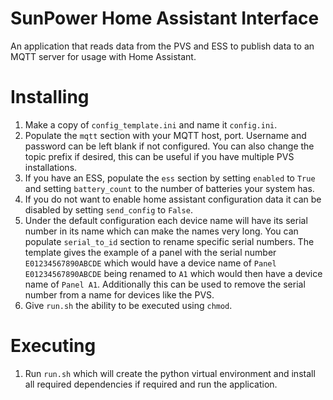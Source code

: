 # SunPower Home Assistant Interface
An application that reads data from the PVS and ESS to publish data to an MQTT server for usage with Home Assistant.

# Installing
1. Make a copy of `config_template.ini` and name it `config.ini`.
2. Populate the `mqtt` section with your MQTT host, port. Username and password can be left blank if not configured. You can also change the topic prefix if desired, this can be useful if you have multiple PVS installations.
3. If you have an ESS, populate the `ess` section by setting `enabled` to `True` and setting `battery_count` to the number of batteries your system has.
4. If you do not want to enable home assistant configuration data it can be disabled by setting `send_config` to `False`.
5. Under the default configuration each device name will have its serial number in its name which can make the names very long. You can populate `serial_to_id` section to rename specific serial numbers. The template gives the example of a panel with the serial number `E01234567890ABCDE` which would have a device name of `Panel E01234567890ABCDE` being renamed to `A1` which would then have a device name of `Panel A1`. Additionally this can be used to remove the serial number from a name for devices like the PVS.
6. Give `run.sh` the ability to be executed using `chmod`.

# Executing
1. Run `run.sh` which will create the python virtual environment and install all required dependencies if required and run the application.

